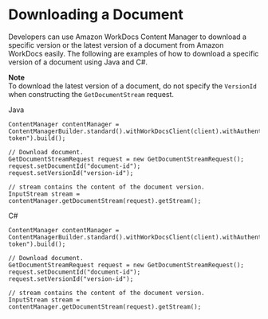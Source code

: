 # Downloading a Document<a name="content_manager_downloading"></a>

Developers can use Amazon WorkDocs Content Manager to download a specific version or the latest version of a document from Amazon WorkDocs easily\. The following are examples of how to download a specific version of a document using Java and C\#\.

**Note**  
To download the latest version of a document, do not specify the `VersionId` when constructing the `GetDocumentStream` request\.

Java

```
ContentManager contentManager = ContentManagerBuilder.standard().withWorkDocsClient(client).withAuthenticationToken("auth-token").build();

// Download document.
GetDocumentStreamRequest request = new GetDocumentStreamRequest();
request.setDocumentId("document-id");
request.setVersionId("version-id");

// stream contains the content of the document version.
InputStream stream = contentManager.getDocumentStream(request).getStream();
```

C\#

```
ContentManager contentManager = ContentManagerBuilder.standard().withWorkDocsClient(client).withAuthenticationToken("auth-token").build();

// Download document.
GetDocumentStreamRequest request = new GetDocumentStreamRequest();
request.setDocumentId("document-id");
request.setVersionId("version-id");

// stream contains the content of the document version.
InputStream stream = contentManager.getDocumentStream(request).getStream();
```